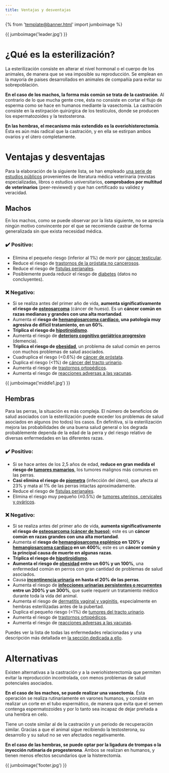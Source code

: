 ```yaml
---
title: Ventajas y desventajas
---
```


{% from 'template@banner.html' import jumboimage %}

{{ jumboimage('leader.jpg') }}

¿Qué es la esterilización?
==========================

La esterilización consiste en alterar el nivel hormonal o el cuerpo de los animales, de manera que se vea imposible su reproducción. Se emplean en la mayoría de paises desarrollados en animales de compañía para evitar su sobrepoblación.

**En el caso de los machos, la forma más común se trata de la castración**. Al contrario de lo que mucha gente cree, ésta no consiste en cortar el flujo de esperma como se hace en humanos mediante la vasectomía. La castración consiste en la estirpación quirúrgica de los testículos, donde se producen los espermatozoides y la testosterona.

**En las hembras, el mecanismo más extendido es la overiohisterectomía**. Ésta es aún más radical que la castración, y en ella se estirpan ambos ovarios y el útero completamente.

Ventajas y desventajas
======================

Para la elaboración de la siguiente lista, se han empleado [una serie de estudios públicos](/enfermedades/#fn:fn1) provenientes de literatura médica veterinaria (revistas especializadas, libros o estudios universitarios, **comprobados por multitud de veterinarios** (peer-reviewed) y que han certificado su validez y veracidad.

Machos
------

En los machos, como se puede observar por la lista siguiente, no se aprecia ningún motivo convincente por el que se recomiende castrar de forma generalizada sin que exista necesidad médica.

### ✔️ Positivo:

 - Elimina el pequeño riesgo (inferior al 1%) de morir por [cáncer testicular][cancer-testicular].
 - Reduce el riesgo de [trastornos de la próstata no cancerosos][trastornos-prostata].
 - Reduce el riesgo de [fístulas perianales][fistulas-perianales].
 - Posiblemente pueda reducir el riesgo de [diabetes] (datos no concluyentes).

### ❌ Negativo:

 - Si se realiza antes del primer año de vida, **aumenta significativamente el riesgo de [osteosarcoma]** (cáncer de hueso). Es un **cáncer común en razas medianas y grandes con una alta mortandad**.
 - Aumenta el **riesgo de [hemangiosarcoma cardíaco][hemangiosarcoma], una patología muy agresiva de difícil tratamiento, en un 60%**.
 - **Triplica el riesgo de [hipotiroidismo]**.
 - Aumenta el riesgo de **[deterioro cognitivo geriátrico progresivo][deterioro-cognitivo]** (demencia).
 - **Triplica el riesgo de [obesidad]**, un problema de salud común en perros con muchos problemas de salud asociados.
 - Cuadruplica el riesgo (<0.6%) de [cáncer de próstata][cancer-prostata].
 - Duplica el riesgo (<1%) de [cáncer del tracto urinario][cancer-tracto-urinario].
 - Aumenta el riesgo de [trastornos ortopédicos][trastornos-ortopedicos].
 - Aumenta el riesgo de [reacciones adversas a las vacunas][reacciones-vacunas].

{{ jumboimage('middle1.jpg') }}

Hembras
-------

Para las perras, la situación es más compleja. El número de beneficios de salud asociados con la esterilización puede exceder los problemas de salud asociados en algunos (no todos) los casos. En definitiva, si la esterilización mejora las probabilidades de una buena salud general o los degrada probablemente dependa de la edad de la perra y del riesgo relativo de diversas enfermedades en las diferentes razas.

### ✔️ Positivo:

 - Si se hace antes de los 2,5 años de edad, **reduce en gran medida el riesgo de [tumores mamarios][cancer-mama]**, los tumores malignos más comunes en las perras.
 - **Casi elimina el riesgo de [piometra]** (infección del útero), que afecta al 23% y mata al 1% de las perras intactas aproximadamente.
 - Reduce el riesgo de [fístulas perianales][fistulas-perianales].
 - Elimina el riesgo muy pequeño (≤0.5%) de [tumores uterinos, cervicales y ováricos][tumores-tracto-femenino].

### ❌ Negativo:

 - Si se realiza antes del primer año de vida, **aumenta significativamente el riesgo de [osteosarcoma (cáncer de hueso)][osteosarcoma]**; este es un **cáncer común en razas grandes con una alta mortandad**.
 - Aumenta el **riesgo de [hemangiosarcoma esplénico][hemangiosarcoma] en 120% y [hemangiosarcoma cardíaco][hemangiosarcoma] en un 400%**; este es un **cáncer común y la principal causa de muerte en algunas razas**.
 - **Triplica el riesgo de [hipotiroidismo]**.
 - **Aumenta el riesgo de [obesidad] entre un 60% y un 100%**, una enfermedad común en perros con gran cantidad de problemas de salud asociados.
 - Causa **[incontinencia urinaria][incontinencia-urinaria] en hasta el 20% de las perras**.
 - Aumenta el riesgo de **[infecciones urinarias persistentes o recurrentes][trastornos-urogenitales] entre un 200% y un 300%**, que suele requerir un tratamiento médico durante toda la vida del animal.
 - Aumenta el riesgo de [dermatitis vaginal y vaginitis][trastornos-urogenitales], especialmente en hembras esterilizadas antes de la pubertad.
 - Duplica el pequeño riesgo (<1%) de [tumores del tracto urinario][tumores-tracto-femenino].
 - Aumenta el riesgo de [trastornos ortopédicos][trastornos-ortopedicos].
 - Aumenta el riesgo de [reacciones adversas a las vacunas][reacciones-vacunas].

Puedes ver la lista de todas las enfermedades relacionadas y una descripción más detallada en [la sección dedicada a ello](/enfermedades/).

Alternativas
============

Existen alternativas a la castración y a la overiohisterectomía que permiten evitar la reproducción incontrolada, con menos problemas de salud potenciales asociados.

**En el caso de los machos, se puede realizar una vasectomía**. Ésta operación se realiza rutinariamente en varones humanos, y consiste en realizar un corte en el tubo espermático, de manera que evita que el semen contenga espermatozoides y por lo tanto sea incapaz de dejar preñada a una hembra en celo.

Tiene un coste similar al de la castración y un periodo de recuperación similar. Gracias a que el animal sigue recibiendo la testosterona, su desarrollo y su salud no se ven afectados negativamente.

**En el caso de las hembras, se puede optar por la ligadura de trompas o la inyección rutinaria de progesterona**. Ambos se realizan en humanos, y tienen menos efectos secundarios que la histerectomía.

{{ jumboimage('footer.jpg') }}

[cancer-mama]: /enfermedades/#cancer-de-mama
[cancer-prostata]: /enfermedades/#cancer-de-prostata
[cancer-testicular]: /enfermedades/#cancer-testicular
[cancer-tracto-urinario]: /enfermedades/#cancer-del-tracto-urinario
[deterioro-cognitivo]: /enfermedades/#deterioro-cognitivo-geriatrico
[diabetes]: /enfermedades/#diabetes
[fistulas-perianales]: /enfermedades/#fistulas-perianales
[hemangiosarcoma]: /enfermedades/#hemangiosarcoma
[hipotiroidismo]: /enfermedades/#hipotiroidismo
[incontinencia-urinaria]: /enfermedades/#incontinencia-urinaria
[obesidad]: /enfermedades/#obesidad
[osteosarcoma]: /enfermedades/#osteosarcoma-cancer-de-hueso
[piometra]: /enfermedades/#piometra-infeccion-del-utero
[reacciones-vacunas]: /enfermedades/#reacciones-adversas-a-las-vacunas
[tumores-tracto-femenino]: /enfermedades/#cancer-del-tracto-reproductivo-femenino
[trastornos-ortopedicos]: /enfermedades/#trastornos-ortopedicos
[trastornos-prostata]: /enfermedades/#trastornos-no-cancerosos-de-la-prostata
[trastornos-urogenitales]: /enfermedades/#trastornos-urogenitales
